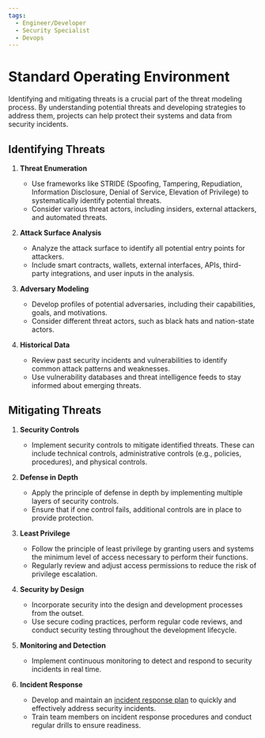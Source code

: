 ```yaml
---
tags:
  - Engineer/Developer
  - Security Specialist
  - Devops
---
```


# Standard Operating Environment


Identifying and mitigating threats is a crucial part of the threat modeling process. By understanding potential threats and developing strategies to address them, projects can help protect their systems and data from security incidents.

## Identifying Threats

1. **Threat Enumeration**
   - Use frameworks like STRIDE (Spoofing, Tampering, Repudiation, Information Disclosure, Denial of Service, Elevation of Privilege) to systematically identify potential threats.
   - Consider various threat actors, including insiders, external attackers, and automated threats.

2. **Attack Surface Analysis**
   - Analyze the attack surface to identify all potential entry points for attackers.
   - Include smart contracts, wallets, external interfaces, APIs, third-party integrations, and user inputs in the analysis.

3. **Adversary Modeling**
   - Develop profiles of potential adversaries, including their capabilities, goals, and motivations.
   - Consider different threat actors, such as black hats and nation-state actors.

4. **Historical Data**
   - Review past security incidents and vulnerabilities to identify common attack patterns and weaknesses.
   - Use vulnerability databases and threat intelligence feeds to stay informed about emerging threats.

## Mitigating Threats

1. **Security Controls**
   - Implement security controls to mitigate identified threats. These can include technical controls, administrative controls (e.g., policies, procedures), and physical controls.

2. **Defense in Depth**
   - Apply the principle of defense in depth by implementing multiple layers of security controls.
   - Ensure that if one control fails, additional controls are in place to provide protection.

3. **Least Privilege**
   - Follow the principle of least privilege by granting users and systems the minimum level of access necessary to perform their functions.
   - Regularly review and adjust access permissions to reduce the risk of privilege escalation.

4. **Security by Design**
   - Incorporate security into the design and development processes from the outset.
   - Use secure coding practices, perform regular code reviews, and conduct security testing throughout the development lifecycle.

5. **Monitoring and Detection**
   - Implement continuous monitoring to detect and respond to security incidents in real time.

6. **Incident Response**
   - Develop and maintain an [incident response plan](../incident-management/README.md) to quickly and effectively address security incidents.
   - Train team members on incident response procedures and conduct regular drills to ensure readiness.